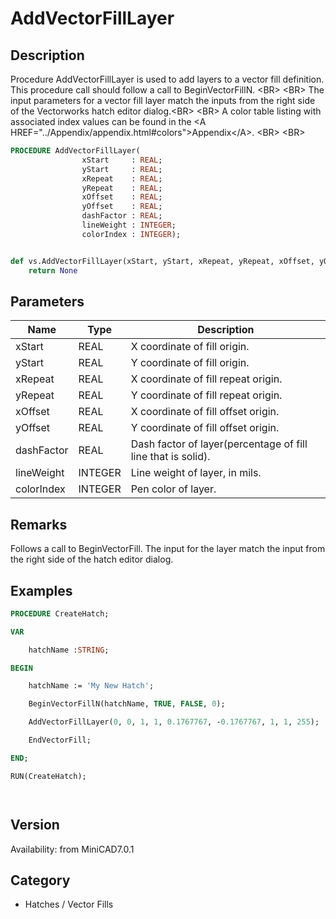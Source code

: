 # AddVectorFillLayer

## Description
Procedure AddVectorFillLayer is used to add layers to a vector fill definition. This procedure call should follow a call to BeginVectorFillN. &lt;BR&gt;
&lt;BR&gt;
The input parameters for a vector fill layer match the inputs from the right side of the Vectorworks hatch editor dialog.&lt;BR&gt;
&lt;BR&gt;
A color table listing with associated index values can be found in the &lt;A HREF=&quot;../Appendix/appendix.html#colors&quot;&gt;Appendix&lt;/A&gt;.
&lt;BR&gt;
&lt;BR&gt;


```pascal
PROCEDURE AddVectorFillLayer(
				xStart     : REAL;
				yStart     : REAL;
				xRepeat    : REAL;
				yRepeat    : REAL;
				xOffset    : REAL;
				yOffset    : REAL;
				dashFactor : REAL;
				lineWeight : INTEGER;
				colorIndex : INTEGER);
```

```python

def vs.AddVectorFillLayer(xStart, yStart, xRepeat, yRepeat, xOffset, yOffset, dashFactor, lineWeight, colorIndex):
    return None
```

## Parameters
|Name|Type|Description|
|---|---|---|
|xStart|REAL|X coordinate of fill origin.|
|yStart|REAL|Y coordinate of fill origin.|
|xRepeat|REAL|X coordinate of fill repeat origin.|
|yRepeat|REAL|Y coordinate of fill repeat origin.|
|xOffset|REAL|X coordinate of fill offset origin.|
|yOffset|REAL|Y coordinate of fill offset origin.|
|dashFactor|REAL|Dash factor of layer(percentage of fill line that is solid).|
|lineWeight|INTEGER|Line weight of layer, in mils.|
|colorIndex|INTEGER|Pen color of layer.|

## Remarks
Follows a call to BeginVectorFill. The input for the layer match the input from the right side of the hatch editor dialog.

## Examples
```pascal
PROCEDURE CreateHatch;

VAR

	hatchName :STRING;

BEGIN

	hatchName := 'My New Hatch';

	BeginVectorFillN(hatchName, TRUE, FALSE, 0);

	AddVectorFillLayer(0, 0, 1, 1, 0.1767767, -0.1767767, 1, 1, 255);

	EndVectorFill;

END;

RUN(CreateHatch);




```

## Version
Availability: from MiniCAD7.0.1
## Category
* Hatches / Vector Fills

